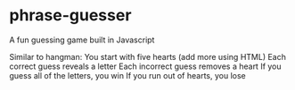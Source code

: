 # phrase-guesser
A fun guessing game built in Javascript

Similar to hangman:
You start with five hearts (add more using HTML)
Each correct guess reveals a letter
Each incorrect guess removes a heart
If you guess all of the letters, you win
If you run out of hearts, you lose
